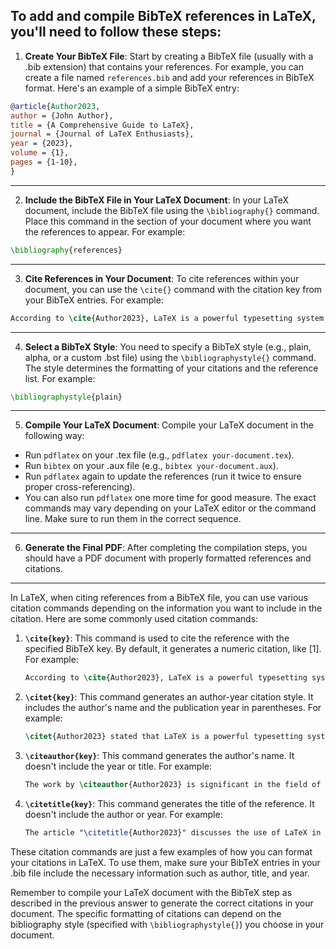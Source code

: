 To add and compile BibTeX references in LaTeX, you'll need to follow these steps:
---
1. **Create Your BibTeX File**:
Start by creating a BibTeX file (usually with a .bib extension) that contains your references. For example, you can create a file named `references.bib` and add your references in BibTeX format. Here's an example of a simple BibTeX entry:
```bibtex
@article{Author2023,
author = {John Author},
title = {A Comprehensive Guide to LaTeX},
journal = {Journal of LaTeX Enthusiasts},
year = {2023},
volume = {1},
pages = {1-10},
}
```
---
2. **Include the BibTeX File in Your LaTeX Document**:
In your LaTeX document, include the BibTeX file using the `\bibliography{}` command. Place this command in the section of your document where you want the references to appear. For example:
```latex
\bibliography{references}
```
---
3. **Cite References in Your Document**:
To cite references within your document, you can use the `\cite{}` command with the citation key from your BibTeX entries. For example:
```latex
According to \cite{Author2023}, LaTeX is a powerful typesetting system.
```
---
4. **Select a BibTeX Style**:
You need to specify a BibTeX style (e.g., plain, alpha, or a custom .bst file) using the `\bibliographystyle{}` command. The style determines the formatting of your citations and the reference list. For example:
```latex
\bibliographystyle{plain}
```
---
5. **Compile Your LaTeX Document**:
Compile your LaTeX document in the following way:
- Run `pdflatex` on your .tex file (e.g., `pdflatex your-document.tex`).
- Run `bibtex` on your .aux file (e.g., `bibtex your-document.aux`).
- Run `pdflatex` again to update the references (run it twice to ensure proper cross-referencing).
- You can also run `pdflatex` one more time for good measure.
The exact commands may vary depending on your LaTeX editor or the command line. Make sure to run them in the correct sequence.
---
6. **Generate the Final PDF**:
After completing the compilation steps, you should have a PDF document with properly formatted references and citations.


---

In LaTeX, when citing references from a BibTeX file, you can use various citation commands depending on the information you want to include in the citation. Here are some commonly used citation commands:

1. **`\cite{key}`**: This command is used to cite the reference with the specified BibTeX key. By default, it generates a numeric citation, like [1]. For example:

   ```latex
   According to \cite{Author2023}, LaTeX is a powerful typesetting system.
   ```

2. **`\citet{key}`**: This command generates an author-year citation style. It includes the author's name and the publication year in parentheses. For example:

   ```latex
   \citet{Author2023} stated that LaTeX is a powerful typesetting system.
   ```

3. **`\citeauthor{key}`**: This command generates the author's name. It doesn't include the year or title. For example:

   ```latex
   The work by \citeauthor{Author2023} is significant in the field of LaTeX.
   ```

4. **`\citetitle{key}`**: This command generates the title of the reference. It doesn't include the author or year. For example:

   ```latex
   The article "\citetitle{Author2023}" discusses the use of LaTeX in depth.
   ```

These citation commands are just a few examples of how you can format your citations in LaTeX. To use them, make sure your BibTeX entries in your .bib file include the necessary information such as author, title, and year.

Remember to compile your LaTeX document with the BibTeX step as described in the previous answer to generate the correct citations in your document. The specific formatting of citations can depend on the bibliography style (specified with `\bibliographystyle{}`) you choose in your document.
